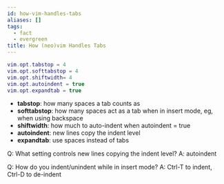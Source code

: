 ```yaml
---
id: how-vim-handles-tabs
aliases: []
tags:
  - fact
  - evergreen
title: How (neo)vim Handles Tabs
---
```


```lua
vim.opt.tabstop = 4
vim.opt.softtabstop = 4
vim.opt.shiftwidth= 4
vim.opt.autoindent = true
vim.opt.expandtab = true
```

* **tabstop**: how many spaces a tab counts as
* **softtabstop**:  how many spaces act as a tab when in insert mode, eg, when using backspace
* **shiftwidth**: how much to auto-indent when autoindent = true
* **autoindent**: new lines copy the indent level
* **expandtab**: use spaces instead of tabs

Q: What setting controls new lines copying the indent level?
A: autoindent
<!--ID: 1707101119043-->

Q: How do you indent/unindent while in insert mode?
A: Ctrl-T to indent, Ctrl-D to de-indent
<!--ID: 1707637158643-->
